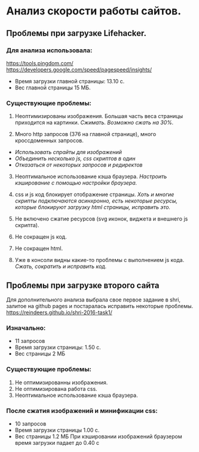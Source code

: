# Анализ скорости работы сайтов.

## Проблемы при загрузке Lifehacker.

### Для анализа использовала:
https://tools.pingdom.com/
https://developers.google.com/speed/pagespeed/insights/

* Время загрузки главной страницы: 13.10 с.
* Вес главной страницы 15 МБ.

### Существующие проблемы:
1. Неоптимизированы изображения. Большая часть веса страницы приходится на картинки. 
*Сжимать. Возможно сжать на 30%.*

2. Много http запросов (376 на главной странице), много кроссдоменных запросов. 
* *Использовать спрайты для изображений*
* *Объединить несколько js, css скриптов в один*
* *Отказаться от некоторых запросов и редиректов*

3. Неоптимальное использование кэша браузера.
*Настроить кэширование с помощью настройки браузера.*

4. css и js код блокирует отображение страницы.
*Хоть и многие скрипты подключаются асинхронно, есть некоторые ресурсы, которые блокируют загрузку html страницы, исправить это.*

5. Не включено сжатие ресурсов (svg иконок, виджета и внешнего js скрипта).
6. Не сокращен js код.
7. Не сокращен html.
8. Уже в консоли видны какие-то проблемы с выполнением js кода.
*Сжать, сократить и исправить код.*

## Проблемы при загрузке второго сайта
Для дополнительного анализа выбрала свое первое задание в shri, залитое на github pages и постаралась исправить некоторые проблемы.
https://reindeers.github.io/shri-2016-task1/

### Изначально: 
* 11 запросов
* Время загрузки страницы: 1.50 с.
* Вес страницы 2 MБ

### Существующие проблемы:
1. Не оптимизированны изображения.
2. Не оптимизирована работа css.
3. Неоптимальное использование кэша браузера.

### После сжатия изображений и минификации css:
* 10 запросов
* Время загрузки страницы 1.00 с.
* Вес страницы 1.2 MБ
При кэшировании изображений браузером время загрузки падает до 0.40 с
